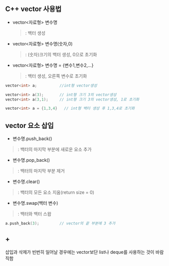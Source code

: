 ## C++ vector 사용법

- vector<자료형> 변수명 
  >: 백터 생성
- vector<자료형> 변수명(숫자,0)
  >: (숫자)크기의 백터 생성, 0으로 초기화
- vector<자료형> 변수명 = {변수1,변수2,...}
  >: 백터 생성, 오른쪽 변수로 초기화   
```c++
vector<int> a;          //int형 vector생성

vector<int> a(3);       // int형 크기 3의 vector생성
vector<int> a(3,1);     // int형 크기 3의 vector생성, 1로 초기화

vector<int> a = {1,3,4}   // int형 백터 생성 후 1,3,4로 초기화
```

## vector 요소 삽입

- 변수명.push_back()
> : 백터의 마지막 부분에 새로운 요소 추가
- 변수명.pop_back()
> : 백터의 마지막 부분 제거
- 변수명.clear()
> : 백터의 모든 요소 지움(return size = 0)
- 변수명.swap(백터 변수) 
> : 백터와 백터 스왑

```c++
a.push_back(3);         // vector의 끝 부분에 3 추가
```


## +
삽입과 삭제가 빈번히 일어날 경우에는 vector보단 list나 deque를 사용하는 것이 바람직함
